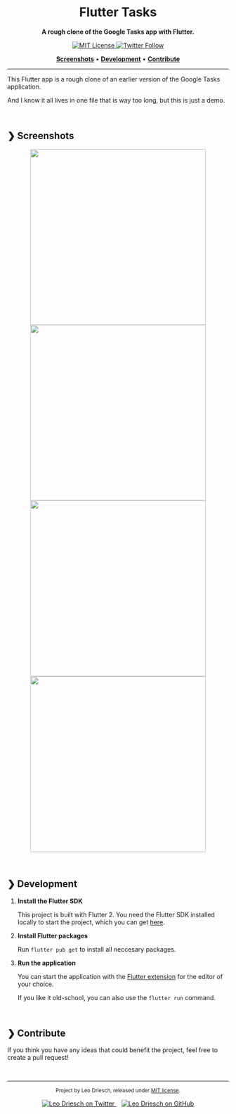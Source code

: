 <h1 align="center">Flutter Tasks</h1>

<p align="center">
    <strong>A rough clone of the Google Tasks app with Flutter.</strong>
</p>

<p align="center"> 
    <a href="https://github.com/leodr/quice/blob/main/LICENSE">
        <img alt="MIT License" src="https://img.shields.io/github/license/leodr/flutter_tasks?color=%23A855F7&labelColor=%2327272A&style=for-the-badge">
    </a>
    <a href="https://twitter.com/leodriesch">
        <img alt="Twitter Follow" src="https://img.shields.io/twitter/follow/leodriesch?color=%2338BDF8&labelColor=%2327272A&style=for-the-badge">
    </a>
</p>

<p align="center">
    <a href="#-screenshots"><b>Screenshots</b></a>
    <span>  •  </span>
    <a href="#-development"><b>Development</b></a>
    <span>  •  </span>
    <a href="#-contribute"><b>Contribute</b></a>  
</p>

---

This Flutter app is a rough clone of an earlier version of the Google Tasks
application.

And I know it all lives in one file that is way too long, but this is just a
demo.

<br>

## ❯ Screenshots

<p align="center">
    <img src="./readme-assets/screenshots/screenshot-1.png" width="400" />
    <img src="./readme-assets/screenshots/screenshot-2.png" width="400" />
    <img src="./readme-assets/screenshots/screenshot-3.png" width="400" />
    <img src="./readme-assets/screenshots/screenshot-4.png" width="400" />
</p>

<br>

## ❯ Development

1. **Install the Flutter SDK**

    This project is built with Flutter 2. You need the Flutter SDK installed
    locally to start the project, which you can get
    [here](https://flutter.dev/docs/get-started/install).

2. **Install Flutter packages**

    Run `flutter pub get` to install all neccesary packages.

3. **Run the application**

    You can start the application with the
    [Flutter extension](https://flutter.dev/docs/get-started/editor) for the
    editor of your choice.

    If you like it old-school, you can also use the `flutter run` command.

<br>

## ❯ Contribute

If you think you have any ideas that could benefit the project, feel free to
create a pull request!

<br>

---

<p align="center">
    <sub>
        Project by Leo Driesch, released under <a href="https://github.com/leodr/flutter_tasks/blob/main/LICENSE">MIT license</a>.
    </sub>
</p>
<p align="center">
    <a href="https://twitter.com/leodriesch">
        <img alt="Leo Driesch on Twitter" src="./readme-assets/icons/twitter.svg">
    </a>
    &nbsp;&nbsp;
    <a href="https://github.com/leodr">
        <img alt="Leo Driesch on GitHub" src="./readme-assets/icons/github.svg">
    </a>
</p>
